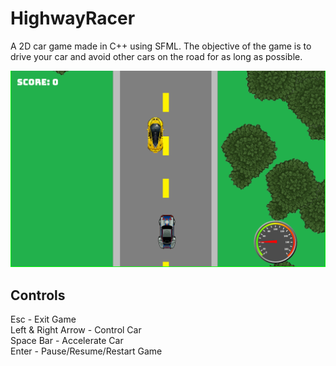 # HighwayRacer
A 2D car game made in C++ using SFML.
The objective of the game is to drive your car and avoid other cars on the road for as long as possible.

<img src="https://raw.githubusercontent.com/boydjc/HighwayRacer/main/assets/imgs/highwayRacer.png">


## Controls

Esc - Exit Game
<br>
Left & Right Arrow - Control Car
<br>
Space Bar - Accelerate Car
<br>
Enter - Pause/Resume/Restart Game
